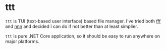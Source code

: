# ttt

`ttt` is TUI (text-based user interface) based file manager. I've tried both [fff](https://github.com/dylanaraps/fff) and [nnn](https://github.com/jarun/nnn) and decided I can do if not better than at least simplier.

`ttt` is pure .NET Core application, so it should be easy to run anywhere on major platforms.
